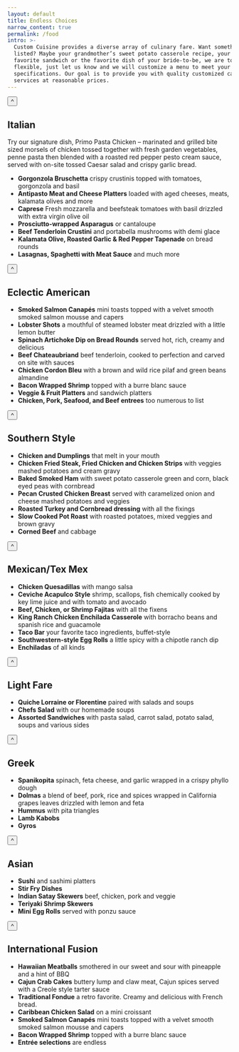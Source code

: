 ```yaml
---
layout: default
title: Endless Choices
narrow_content: true
permalink: /food
intro: >-
  Custom Cuisine provides a diverse array of culinary fare. Want something not 
  listed? Maybe your grandmother’s sweet potato casserole recipe, your boss’s 
  favorite sandwich or the favorite dish of your bride-to-be, we are totally 
  flexible, just let us know and we will customize a menu to meet your 
  specifications. Our goal is to provide you with quality customized catering 
  services at reasonable prices.
---
```


<div class="btn-wrap">
  <button class="btn btn-toggle-panel">
    <span class="arrow">^</span>
  </button>
</div>

## Italian

<div markdown="1">
  Try our signature dish, Primo Pasta Chicken – marinated and grilled bite sized morsels of chicken tossed together with fresh garden vegetables, penne pasta then blended with a roasted red pepper pesto cream sauce, served with on-site tossed Caesar salad and crispy garlic bread.
  
  - **Gorgonzola Bruschetta** crispy crustinis topped with tomatoes, gorgonzola and basil
  - **Antipasto Meat and Cheese Platters** loaded with aged cheeses, meats, kalamata olives and more
  - **Caprese** Fresh mozzarella and beefsteak tomatoes with basil drizzled with extra virgin olive oil
  - **Prosciutto-wrapped Asparagus** or cantaloupe
  - **Beef Tenderloin Crustini** and portabella mushrooms with demi glace
  - **Kalamata Olive, Roasted Garlic & Red Pepper Tapenade** on bread rounds
  - **Lasagnas, Spaghetti with Meat Sauce** and much more
</div>

<div class="btn-wrap">
  <button class="btn btn-toggle-panel">
    <span class="arrow">^</span>
  </button>
</div>

## Eclectic American

- **Smoked Salmon Canapés** mini toasts topped with a velvet smooth smoked salmon mousse and capers
- **Lobster Shots** a mouthful of steamed lobster meat drizzled with a little lemon butter
- **Spinach Artichoke Dip on Bread Rounds** served hot, rich, creamy and delicious
- **Beef Chateaubriand** beef tenderloin, cooked to perfection and carved on site with sauces
- **Chicken Cordon Bleu** with a brown and wild rice pilaf and green beans almandine
- **Bacon Wrapped Shrimp** topped with a burre blanc sauce
- **Veggie & Fruit Platters** and sandwich platters
- **Chicken, Pork, Seafood, and Beef entrees** too numerous to list

<div class="btn-wrap">
  <button class="btn btn-toggle-panel">
    <span class="arrow">^</span>
  </button>
</div>

## Southern Style

- **Chicken and Dumplings** that melt in your mouth
- **Chicken Fried Steak, Fried Chicken and Chicken Strips** with veggies mashed potatoes and cream gravy
- **Baked Smoked Ham** with sweet potato casserole green and corn, black eyed peas with cornbread
- **Pecan Crusted Chicken Breast** served with caramelized onion and cheese mashed potatoes and veggies
- **Roasted Turkey and Cornbread dressing** with all the fixings
- **Slow Cooked Pot Roast** with roasted potatoes, mixed veggies and brown gravy
- **Corned Beef** and cabbage

<div class="btn-wrap">
  <button class="btn btn-toggle-panel">
    <span class="arrow">^</span>
  </button>
</div>

## Mexican/Tex Mex

- **Chicken Quesadillas** with mango salsa
- **Ceviche Acapulco Style** shrimp, scallops, fish chemically cooked by key lime juice and with tomato and avocado
- **Beef, Chicken, or Shrimp Fajitas** with all the fixens
- **King Ranch Chicken Enchilada Casserole** with borracho beans and spanish rice and guacamole
- **Taco Bar** your favorite taco ingredients, buffet-style
- **Southwestern-style Egg Rolls** a little spicy with a chipotle ranch dip
- **Enchiladas** of all kinds

<div class="btn-wrap">
  <button class="btn btn-toggle-panel">
    <span class="arrow">^</span>
  </button>
</div>

## Light Fare

- **Quiche Lorraine or Florentine** paired with salads and soups
- **Chefs Salad** with our homemade soups
- **Assorted Sandwiches** with pasta salad, carrot salad, potato salad, soups and various sides

<div class="btn-wrap">
  <button class="btn btn-toggle-panel">
    <span class="arrow">^</span>
  </button>
</div>

## Greek

- **Spanikopita** spinach, feta cheese, and garlic wrapped in a crispy phyllo dough
- **Dolmas** a blend of beef, pork, rice and spices wrapped in California grapes leaves drizzled with lemon and feta
- **Hummus** with pita triangles
- **Lamb Kabobs**
- **Gyros**

<div class="btn-wrap">
  <button class="btn btn-toggle-panel">
    <span class="arrow">^</span>
  </button>
</div>

## Asian

- **Sushi** and sashimi platters
- **Stir Fry Dishes**
- **Indian Satay Skewers** beef, chicken, pork and veggie
- **Teriyaki Shrimp Skewers**
- **Mini Egg Rolls** served with ponzu sauce

<div class="btn-wrap">
  <button class="btn btn-toggle-panel">
    <span class="arrow">^</span>
  </button>
</div>

## International Fusion

- **Hawaiian Meatballs** smothered in our sweet and sour with pineapple and a hint of BBQ
- **Cajun Crab Cakes** buttery lump and claw meat, Cajun spices served with a Creole style tarter sauce
- **Traditional Fondue** a retro favorite. Creamy and delicious with French bread.
- **Caribbean Chicken Salad** on a mini croissant
- **Smoked Salmon Canapés** mini toasts topped with a velvet smooth smoked salmon mousse and capers
- **Bacon Wrapped Shrimp** topped with a burre blanc sauce
- **Entrée selections** are endless
